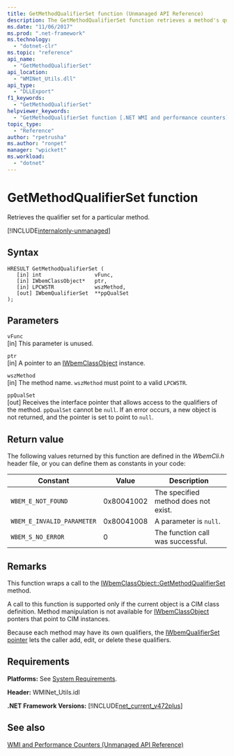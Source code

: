 ```yaml
---
title: GetMethodQualifierSet function (Unmanaged API Reference)
description: The GetMethodQualifierSet function retrieves a method's qualifier set.
ms.date: "11/06/2017"
ms.prod: ".net-framework"
ms.technology: 
  - "dotnet-clr"
ms.topic: "reference"
api_name: 
  - "GetMethodQualifierSet"
api_location: 
  - "WMINet_Utils.dll"
api_type: 
  - "DLLExport"
f1_keywords: 
  - "GetMethodQualifierSet"
helpviewer_keywords: 
  - "GetMethodQualifierSet function [.NET WMI and performance counters]"
topic_type: 
  - "Reference"
author: "rpetrusha"
ms.author: "ronpet"
manager: "wpickett"
ms.workload: 
  - "dotnet"
---
```

# GetMethodQualifierSet function
Retrieves the qualifier set for a particular method.

[!INCLUDE[internalonly-unmanaged](../../../../includes/internalonly-unmanaged.md)]
    
## Syntax  
  
```  
HRESULT GetMethodQualifierSet (
   [in] int                 vFunc, 
   [in] IWbemClassObject*   ptr, 
   [in] LPCWSTR             wszMethod,
   [out] IWbemQualifierSet  **ppQualSet
); 
```  

## Parameters

`vFunc`  
[in] This parameter is unused.

`ptr`  
[in] A pointer to an [IWbemClassObject](https://msdn.microsoft.com/library/aa391433%28v=vs.85%29.aspx) instance.

`wszMethod`  
[in] The method  name. `wszMethod` must point to a valid `LPCWSTR`. 

`ppQualSet`  
[out] Receives the interface pointer that allows access to the qualifiers of the method. `ppQualSet` cannot be `null`. If an error occurs, a new object is not returned, and the pointer is set to point to `null`. 

## Return value

The following values returned by this function are defined in the *WbemCli.h* header file, or you can define them as constants in your code:

|Constant  |Value  |Description  |
|---------|---------|---------|
|`WBEM_E_NOT_FOUND` | 0x80041002 | The specified method does not exist. |
|`WBEM_E_INVALID_PARAMETER` | 0x80041008 | A parameter is `null`. |
|`WBEM_S_NO_ERROR` | 0 | The function call was successful.  |
  
## Remarks

This function wraps a call to the [IWbemClassObject::GetMethodQualifierSet](https://msdn.microsoft.com/library/aa391446(v=vs.85).aspx) method. 

A call to this function is supported only if the current object is a CIM class definition. Method manipulation is not available for [IWbemClassObject](https://msdn.microsoft.com/library/aa391433%28v=vs.85%29.aspx) ponters that point to CIM instances.

Because each method may have its own qualifiers, the [IWbemQualifierSet pointer](https://msdn.microsoft.com/library/aa391860(v=vs.85).aspx) lets the caller add, edit, or delete these qualifiers.

## Requirements  
**Platforms:** See [System Requirements](../../../../docs/framework/get-started/system-requirements.md).  
  
 **Header:** WMINet_Utils.idl  
  
 **.NET Framework Versions:** [!INCLUDE[net_current_v472plus](../../../../includes/net-current-v472plus.md)]  
  
## See also  
[WMI and Performance Counters (Unmanaged API Reference)](index.md)
